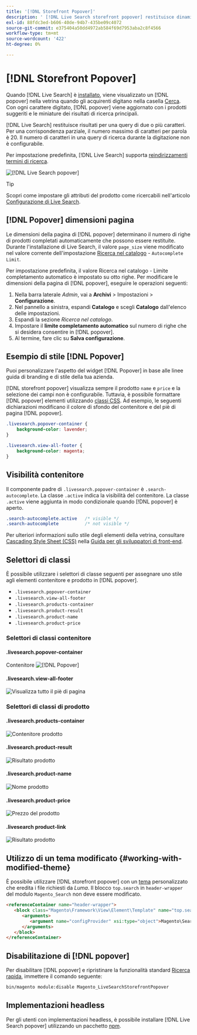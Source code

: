 ```yaml
---
title: '[!DNL Storefront Popover]'
description: ' [!DNL Live Search storefront popover] restituisce dinamicamente i prodotti suggeriti e le miniature.'
exl-id: 88fdc3ed-b606-40de-94b7-435be09c4072
source-git-commit: e375404a50dd4972ab584f69d7953aba2c8f4566
workflow-type: tm+mt
source-wordcount: '422'
ht-degree: 0%

---
```


# [!DNL Storefront Popover]

Quando [!DNL Live Search] è [installato](install.md), viene visualizzato un [!DNL popover] nella vetrina quando gli acquirenti digitano nella casella [Cerca](https://experienceleague.adobe.com/docs/commerce-admin/catalog/catalog/search/search.html#quick-search). Con ogni carattere digitato, [!DNL popover] viene aggiornato con i prodotti suggeriti e le miniature dei risultati di ricerca principali.

[!DNL Live Search] restituisce risultati per una query di due o più caratteri. Per una corrispondenza parziale, il numero massimo di caratteri per parola è 20. Il numero di caratteri in una query di ricerca durante la digitazione non è configurabile.

Per impostazione predefinita, [!DNL Live Search] supporta [reindirizzamenti termini di ricerca](https://experienceleague.adobe.com/docs/commerce-admin/catalog/catalog/search/search-terms.html).

![[!DNL Live Search popover]](assets/storefront-search-as-you-type.png)

>[!TIP]
>
>Scopri come impostare gli attributi del prodotto come ricercabili nell&#39;articolo [Configurazione di Live Search](workspace.md).

## [!DNL Popover] dimensioni pagina

Le dimensioni della pagina di [!DNL popover] determinano il numero di righe di prodotti completati automaticamente che possono essere restituite. Durante l&#39;installazione di Live Search, il valore `page_size` viene modificato nel valore corrente dell&#39;impostazione [Ricerca nel catalogo](https://experienceleague.adobe.com/docs/commerce-admin/config/catalog/catalog.html) - `Autocomplete Limit`.

Per impostazione predefinita, il valore Ricerca nel catalogo - Limite completamento automatico è impostato su otto righe. Per modificare le dimensioni della pagina di [!DNL popover], eseguire le operazioni seguenti:

1. Nella barra laterale *Admin*, vai a **Archivi** > Impostazioni > **Configurazione**.
1. Nel pannello a sinistra, espandi **Catalogo** e scegli **Catalogo** dall&#39;elenco delle impostazioni.
1. Espandi la sezione *Ricerca nel catalogo*.
1. Impostare il **limite completamento automatico** sul numero di righe che si desidera consentire in [!DNL popover].
1. Al termine, fare clic su **Salva configurazione**.

## Esempio di stile [!DNL Popover]

Puoi personalizzare l&#39;aspetto del widget [!DNL Popover] in base alle linee guida di branding e di stile della tua azienda.

[!DNL storefront popover] visualizza sempre il prodotto `name` e `price` e la selezione dei campi non è configurabile. Tuttavia, è possibile formattare [!DNL popover] elementi utilizzando [classi CSS](https://developer.adobe.com/commerce/frontend-core/guide/css/). Ad esempio, le seguenti dichiarazioni modificano il colore di sfondo del contenitore e del piè di pagina [!DNL popover].

```css
.livesearch.popover-container {
    background-color: lavender;
}

.livesearch.view-all-footer {
    background-color: magenta;
}
```

## Visibilità contenitore

Il componente padre di `.livesearch.popover-container` è `.search-autocomplete`.  La classe `.active` indica la visibilità del contenitore. La classe `.active` viene aggiunta in modo condizionale quando [!DNL popover] è aperto.

```css
.search-autocomplete.active   /* visible */
.search-autocomplete          /* not visible */
```

Per ulteriori informazioni sullo stile degli elementi della vetrina, consultare [Cascading Style Sheet (CSS)](https://developer.adobe.com/commerce/frontend-core/guide/css/) nella [Guida per gli sviluppatori di front-end](https://developer.adobe.com/commerce/frontend-core/guide/).

## Selettori di classi

È possibile utilizzare i selettori di classe seguenti per assegnare uno stile agli elementi contenitore e prodotto in [!DNL popover].

- `.livesearch.popover-container`
- `.livesearch.view-all-footer`
- `.livesearch.products-container`
- `.livesearch.product-result`
- `.livesearch.product-name`
- `.livesearch.product-price`

### Selettori di classi contenitore

#### .livesearch.popover-container

Contenitore ![[!DNL Popover]](assets/livesearch-popover-container.png)

#### .livesearch.view-all-footer

![Visualizza tutto il piè di pagina](assets/livesearch-view-all-footer.png)

### Selettori di classi di prodotto

#### .livesearch.products-container

![Contenitore prodotto](assets/livesearch-product-container.png)

#### .livesearch.product-result

![Risultato prodotto](assets/livesearch-product-result.png)

#### .livesearch.product-name

![Nome prodotto](assets/livesearch-product-name.png)

#### .livesearch.product-price

![Prezzo del prodotto](assets/livesearch-product-price.png)

#### .livesearch product-link

![Risultato prodotto](assets/livesearch-product-link.png)

## Utilizzo di un tema modificato {#working-with-modified-theme}

È possibile utilizzare [!DNL storefront popover] con un [tema](https://developer.adobe.com/commerce/frontend-core/guide/themes/) personalizzato che eredita i file richiesti da *Luma*. Il blocco `top.search` in `header-wrapper` del modulo `Magento_Search` non deve essere modificato.

```html
<referenceContainer name="header-wrapper">
   <block class="Magento\Framework\View\Element\Template" name="top.search" as="topSearch" template="Magento_Search::form.mini.phtml">
      <arguments>
         <argument name="configProvider" xsi:type="object">Magento\Search\ViewModel\ConfigProvider</argument>
      </arguments>
   </block>
</referenceContainer>
```

## Disabilitazione di [!DNL popover]

Per disabilitare [!DNL popover] e ripristinare la funzionalità standard [Ricerca rapida](https://experienceleague.adobe.com/docs/commerce-admin/catalog/catalog/search/search.html#quick-search), immettere il comando seguente:

```bash
bin/magento module:disable Magento_LiveSearchStorefrontPopover
```

## Implementazioni headless

Per gli utenti con implementazioni headless, è possibile installare [!DNL Live Search popover] utilizzando un pacchetto [npm](https://www.npmjs.com/package/@magento/ds-livesearch-storefront-utils).
